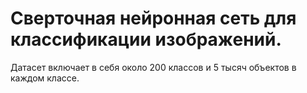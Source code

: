# Сверточная нейронная сеть для классификации изображений.

Датасет включает в себя около 200 классов и 5 тысяч объектов в каждом классе.
